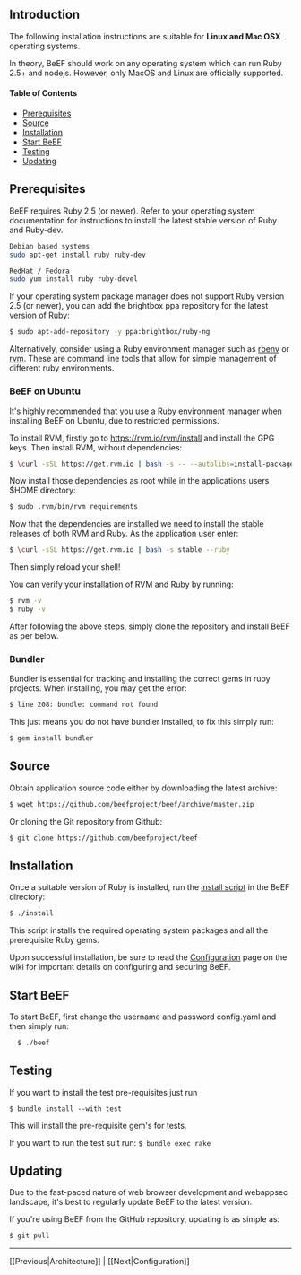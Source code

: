 ## Introduction
The following installation instructions are suitable for **Linux and Mac OSX** operating systems.

In theory, BeEF should work on any operating system which can run Ruby 2.5+ and nodejs. However, only MacOS and Linux are officially supported.

#### Table of Contents
* [Prerequisites](#prerequisites)
* [Source](#source)
* [Installation](#installation)
* [Start BeEF](#start-beef)
* [Testing](#testing)
* [Updating](#updating)

## Prerequisites

BeEF requires Ruby 2.5 (or newer). Refer to your operating system documentation
for instructions to install the latest stable version of Ruby and Ruby-dev.

```bash
Debian based systems
sudo apt-get install ruby ruby-dev

RedHat / Fedora
sudo yum install ruby ruby-devel
```

If your operating system package manager does not support Ruby version 2.5 (or newer),
you can add the brightbox ppa repository for the latest version of Ruby:

```bash
$ sudo apt-add-repository -y ppa:brightbox/ruby-ng
```

Alternatively, consider using a Ruby environment manager such as
[rbenv](https://github.com/rbenv/rbenv) or
[rvm](https://rvm.io/rvm/install).
These are command line tools that allow for simple management of different ruby environments.

### BeEF on Ubuntu
It's highly recommended that you use a Ruby environment manager when installing BeEF on Ubuntu, due to restricted permissions.

To install RVM, firstly go to https://rvm.io/rvm/install and install the GPG keys.
Then install RVM, without dependencies:

```bash
$ \curl -sSL https://get.rvm.io | bash -s -- --autolibs=install-packages 
```
Now install those dependencies as root while in the applications users $HOME directory:

```bash
$ sudo .rvm/bin/rvm requirements 
```

Now that the dependencies are installed we need to install the stable releases of both RVM and Ruby. As the application user enter:

```bash
$ \curl -sSL https://get.rvm.io | bash -s stable --ruby
```

Then simply reload your shell!

You can verify your installation of RVM and Ruby by running:

```bash
$ rvm -v
$ ruby -v
```
After following the above steps, simply clone the repository and install BeEF as per below.

### Bundler
Bundler is essential for tracking and installing the correct gems in ruby projects.
When installing, you may get the error:
```bash
$ line 208: bundle: command not found 
```
This just means you do not have bundler installed, to fix this simply run:
```bash
$ gem install bundler
```

## Source

Obtain application source code either by downloading the latest archive:

```bash
$ wget https://github.com/beefproject/beef/archive/master.zip
```

Or cloning the Git repository from Github:

```bash
$ git clone https://github.com/beefproject/beef
```


## Installation

Once a suitable version of Ruby is installed, run the
[install script](https://github.com/beefproject/beef/blob/master/install) in the BeEF directory:

```bash
$ ./install
```

This script installs the required operating system packages and all the
prerequisite Ruby gems.

Upon successful installation, be sure to read the
[Configuration](https://github.com/beefproject/beef/wiki/Configuration)
page on the wiki for important details on configuring and securing BeEF.


## Start BeEF

To start BeEF, first change the username and password config.yaml and then simply run:

```bash
  $ ./beef
```
## Testing

If you want to install the test pre-requisites just run 

``
$ bundle install --with test
``

This will install the pre-requisite gem's for tests.

If you want to run the test suit run:
``
$ bundle exec rake
``
## Updating

Due to the fast-paced nature of web browser development and webappsec landscape,
it's best to regularly update BeEF to the latest version.

If you're using BeEF from the GitHub repository, updating is as simple as:

```bash
$ git pull
```

***
[[Previous|Architecture]] | [[Next|Configuration]]
